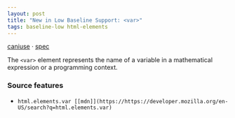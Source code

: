 ```yaml
---
layout: post
title: "New in Low Baseline Support: <var>"
tags: baseline-low html-elements
---
```


[caniuse](https://caniuse.com/?search=var) · [spec](https://html.spec.whatwg.org/multipage/text-level-semantics.html#the-var-element)

The `<var>` element represents the name of a variable in a mathematical expression or a programming context.

### Source features

- ``html.elements.var [[mdn]](https://https://developer.mozilla.org/en-US/search?q=html.elements.var)``
